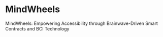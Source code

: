 # MindWheels
MindWheels: Empowering Accessibility through Brainwave-Driven Smart Contracts and BCI Technology
